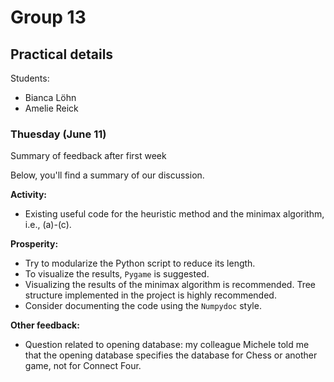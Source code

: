 # Group 13

## Practical details

Students:

- Bianca Löhn
- Amelie Reick

### Thuesday (June 11)

Summary of feedback after first week

Below, you'll find a summary of our discussion.

**Activity:**

- Existing useful code for the heuristic method and the minimax algorithm, i.e., (a)-(c).

**Prosperity:**

- Try to modularize the Python script to reduce its length.
- To visualize the results, `Pygame` is suggested.
- Visualizing the results of the minimax algorithm is recommended. Tree structure implemented in the project is highly recommended.
- Consider documenting the code using the `Numpydoc` style.

**Other feedback:**

- Question related to opening database: my colleague Michele told me that the opening database specifies the database for Chess or another game, not for Connect Four.
